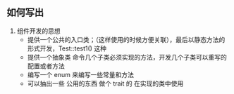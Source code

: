 ## 如何写出

1. 组件开发的思想 
   - 提供一个公共的入口类；（这样使用的时候方便关联），最后以静态方法的形式开发，Test::test1() 这种
   - 提供一个抽象类 命令几个子类必须实现的方法，开发几个子类可以重写的配置或者方法
   - 编写一个 enum 来编写一些常量和方法
   - 可以抽出一些 公用的东西 做个 trait 的 在实现的类中使用